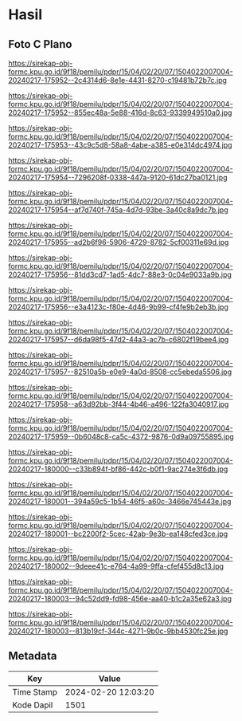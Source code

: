 # Hasil

## Foto C Plano

https://sirekap-obj-formc.kpu.go.id/9f18/pemilu/pdpr/15/04/02/20/07/1504022007004-20240217-175952--2c4314d6-8e1e-4431-8270-c19481b72b7c.jpg

https://sirekap-obj-formc.kpu.go.id/9f18/pemilu/pdpr/15/04/02/20/07/1504022007004-20240217-175952--855ec48a-5e88-416d-8c63-9339949510a0.jpg

https://sirekap-obj-formc.kpu.go.id/9f18/pemilu/pdpr/15/04/02/20/07/1504022007004-20240217-175953--43c9c5d8-58a8-4abe-a385-e0e314dc4974.jpg

https://sirekap-obj-formc.kpu.go.id/9f18/pemilu/pdpr/15/04/02/20/07/1504022007004-20240217-175954--7296208f-0338-447a-9120-61dc27ba0121.jpg

https://sirekap-obj-formc.kpu.go.id/9f18/pemilu/pdpr/15/04/02/20/07/1504022007004-20240217-175954--af7d740f-745a-4d7d-93be-3a40c8a9dc7b.jpg

https://sirekap-obj-formc.kpu.go.id/9f18/pemilu/pdpr/15/04/02/20/07/1504022007004-20240217-175955--ad2b6f96-5906-4729-8782-5cf00311e69d.jpg

https://sirekap-obj-formc.kpu.go.id/9f18/pemilu/pdpr/15/04/02/20/07/1504022007004-20240217-175956--81dd3cd7-1ad5-4dc7-88e3-0c04e9033a9b.jpg

https://sirekap-obj-formc.kpu.go.id/9f18/pemilu/pdpr/15/04/02/20/07/1504022007004-20240217-175956--e3a4123c-f80e-4d46-9b99-cf4fe9b2eb3b.jpg

https://sirekap-obj-formc.kpu.go.id/9f18/pemilu/pdpr/15/04/02/20/07/1504022007004-20240217-175957--d6da98f5-47d2-44a3-ac7b-c6802f19bee4.jpg

https://sirekap-obj-formc.kpu.go.id/9f18/pemilu/pdpr/15/04/02/20/07/1504022007004-20240217-175957--82510a5b-e0e9-4a0d-8508-cc5ebeda5506.jpg

https://sirekap-obj-formc.kpu.go.id/9f18/pemilu/pdpr/15/04/02/20/07/1504022007004-20240217-175958--a63d92bb-3f44-4b46-a496-122fa3040917.jpg

https://sirekap-obj-formc.kpu.go.id/9f18/pemilu/pdpr/15/04/02/20/07/1504022007004-20240217-175959--0b6048c8-ca5c-4372-9876-0d9a09755895.jpg

https://sirekap-obj-formc.kpu.go.id/9f18/pemilu/pdpr/15/04/02/20/07/1504022007004-20240217-180000--c33b894f-bf86-442c-b0f1-9ac274e3f6db.jpg

https://sirekap-obj-formc.kpu.go.id/9f18/pemilu/pdpr/15/04/02/20/07/1504022007004-20240217-180001--394a59c5-1b54-46f5-a60c-3466e745443e.jpg

https://sirekap-obj-formc.kpu.go.id/9f18/pemilu/pdpr/15/04/02/20/07/1504022007004-20240217-180001--bc2200f2-5cec-42ab-9e3b-ea148cfed3ce.jpg

https://sirekap-obj-formc.kpu.go.id/9f18/pemilu/pdpr/15/04/02/20/07/1504022007004-20240217-180002--9deee41c-e764-4a99-9ffa-cfef455d8c13.jpg

https://sirekap-obj-formc.kpu.go.id/9f18/pemilu/pdpr/15/04/02/20/07/1504022007004-20240217-180003--94c52dd9-fd98-456e-aa40-b1c2a35e62a3.jpg

https://sirekap-obj-formc.kpu.go.id/9f18/pemilu/pdpr/15/04/02/20/07/1504022007004-20240217-180003--813b19cf-344c-4271-9b0c-9bb4530fc25e.jpg


## Metadata

| Key        | Value               |
| ---------- | ------------------- |
| Time Stamp | 2024-02-20 12:03:20 |
| Kode Dapil | 1501                |



